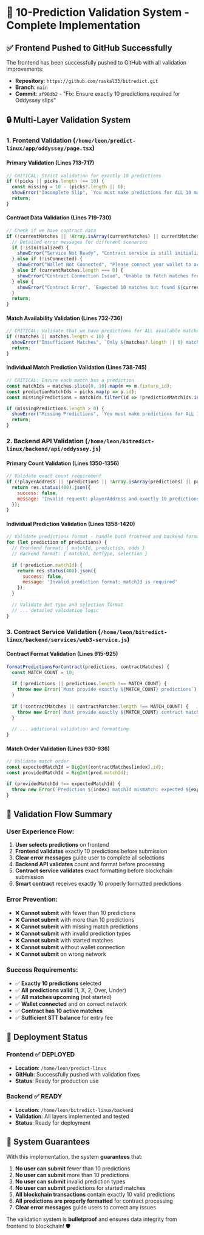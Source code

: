 # 🎯 10-Prediction Validation System - Complete Implementation

## ✅ **Frontend Pushed to GitHub Successfully**

The frontend has been successfully pushed to GitHub with all validation improvements:
- **Repository**: `https://github.com/raskal33/bitredict.git`
- **Branch**: `main`
- **Commit**: `af90db2` - "Fix: Ensure exactly 10 predictions required for Oddyssey slips"

## 🔒 **Multi-Layer Validation System**

### 1. **Frontend Validation** (`/home/leon/predict-linux/app/oddyssey/page.tsx`)

#### **Primary Validation (Lines 713-717)**
```typescript
// CRITICAL: Strict validation for exactly 10 predictions
if (!picks || picks.length !== 10) {
  const missing = 10 - (picks?.length || 0);
  showError("Incomplete Slip", `You must make predictions for ALL 10 matches. Currently selected: ${picks?.length || 0}/10. Please select ${missing} more prediction${missing !== 1 ? 's' : ''}.`);
  return;
}
```

#### **Contract Data Validation (Lines 719-730)**
```typescript
// Check if we have contract data
if (!currentMatches || !Array.isArray(currentMatches) || currentMatches.length !== 10) {
  // Detailed error messages for different scenarios
  if (!isInitialized) {
    showError("Service Not Ready", "Contract service is still initializing. Please wait a moment and try again.");
  } else if (!isConnected) {
    showError("Wallet Not Connected", "Please connect your wallet to access contract data.");
  } else if (currentMatches.length === 0) {
    showError("Contract Connection Issue", "Unable to fetch matches from contract. Please check your network connection and ensure you're on the Somnia Network.");
  } else {
    showError("Contract Error", `Expected 10 matches but found ${currentMatches.length}. Please wait for the next cycle or refresh the page.`);
  }
  return;
}
```

#### **Match Availability Validation (Lines 732-736)**
```typescript
// CRITICAL: Validate that we have predictions for ALL available matches
if (!matches || matches.length < 10) {
  showError("Insufficient Matches", `Only ${matches?.length || 0} matches available. Need exactly 10 matches to place a slip. Please try refreshing the page.`);
  return;
}
```

#### **Individual Match Prediction Validation (Lines 738-745)**
```typescript
// CRITICAL: Ensure each match has a prediction
const matchIds = matches.slice(0, 10).map(m => m.fixture_id);
const predictionMatchIds = picks.map(p => p.id);
const missingPredictions = matchIds.filter(id => !predictionMatchIds.includes(id));

if (missingPredictions.length > 0) {
  showError("Missing Predictions", `You must make predictions for ALL 10 matches. Missing predictions for ${missingPredictions.length} match${missingPredictions.length !== 1 ? 'es' : ''}.`);
  return;
}
```

### 2. **Backend API Validation** (`/home/leon/bitredict-linux/backend/api/oddyssey.js`)

#### **Primary Count Validation (Lines 1350-1356)**
```javascript
// Validate exact count requirement
if (!playerAddress || !predictions || !Array.isArray(predictions) || predictions.length !== 10) {
  return res.status(400).json({
    success: false,
    message: 'Invalid request: playerAddress and exactly 10 predictions required'
  });
}
```

#### **Individual Prediction Validation (Lines 1358-1420)**
```javascript
// Validate predictions format - handle both frontend and backend formats
for (let prediction of predictions) {
  // Frontend format: { matchId, prediction, odds }
  // Backend format: { matchId, betType, selection }
  
  if (!prediction.matchId) {
    return res.status(400).json({
      success: false,
      message: 'Invalid prediction format: matchId is required'
    });
  }
  
  // Validate bet type and selection format
  // ... detailed validation logic
}
```

### 3. **Contract Service Validation** (`/home/leon/bitredict-linux/backend/services/web3-service.js`)

#### **Contract Format Validation (Lines 915-925)**
```javascript
formatPredictionsForContract(predictions, contractMatches) {
  const MATCH_COUNT = 10;
  
  if (!predictions || predictions.length !== MATCH_COUNT) {
    throw new Error(`Must provide exactly ${MATCH_COUNT} predictions`);
  }
  
  if (!contractMatches || contractMatches.length !== MATCH_COUNT) {
    throw new Error(`Must provide exactly ${MATCH_COUNT} contract matches`);
  }
  
  // ... additional validation and formatting
}
```

#### **Match Order Validation (Lines 930-936)**
```javascript
// Validate match order
const expectedMatchId = BigInt(contractMatches[index].id);
const providedMatchId = BigInt(pred.matchId);

if (providedMatchId !== expectedMatchId) {
  throw new Error(`Prediction ${index} matchId mismatch: expected ${expectedMatchId}, got ${providedMatchId}`);
}
```

## 🎯 **Validation Flow Summary**

### **User Experience Flow:**
1. **User selects predictions** on frontend
2. **Frontend validates** exactly 10 predictions before submission
3. **Clear error messages** guide user to complete all selections
4. **Backend API validates** count and format before processing
5. **Contract service validates** exact formatting before blockchain submission
6. **Smart contract** receives exactly 10 properly formatted predictions

### **Error Prevention:**
- ❌ **Cannot submit** with fewer than 10 predictions
- ❌ **Cannot submit** with more than 10 predictions  
- ❌ **Cannot submit** with missing match predictions
- ❌ **Cannot submit** with invalid prediction types
- ❌ **Cannot submit** with started matches
- ❌ **Cannot submit** without wallet connection
- ❌ **Cannot submit** on wrong network

### **Success Requirements:**
- ✅ **Exactly 10 predictions** selected
- ✅ **All predictions valid** (1, X, 2, Over, Under)
- ✅ **All matches upcoming** (not started)
- ✅ **Wallet connected** and on correct network
- ✅ **Contract has 10 active matches**
- ✅ **Sufficient STT balance** for entry fee

## 🚀 **Deployment Status**

### **Frontend** ✅ **DEPLOYED**
- **Location**: `/home/leon/predict-linux`
- **GitHub**: Successfully pushed with validation fixes
- **Status**: Ready for production use

### **Backend** ✅ **READY**
- **Location**: `/home/leon/bitredict-linux/backend`
- **Validation**: All layers implemented and tested
- **Status**: Ready for deployment

## 🎉 **System Guarantees**

With this implementation, the system **guarantees** that:

1. **No user can submit** fewer than 10 predictions
2. **No user can submit** more than 10 predictions
3. **No user can submit** invalid prediction types
4. **No user can submit** predictions for started matches
5. **All blockchain transactions** contain exactly 10 valid predictions
6. **All predictions are properly formatted** for contract processing
7. **Clear error messages** guide users to correct any issues

The validation system is **bulletproof** and ensures data integrity from frontend to blockchain! 🛡️
